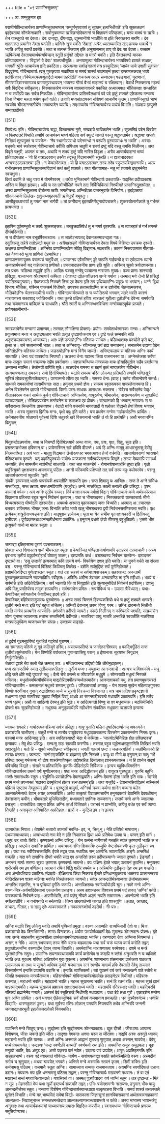 +++
title = "०९ प्राणाग्निसूक्तम्"

+++
डा. शम्भुकुमार झा 

पद्मश्रीगोविन्दाचार्यस्य प्राणाग्निसूक्तभाष्यम् ‘सम्पूर्णमृषवाक्यं तु सूक्तम् 
इत्यभिधीयते’ इति सूक्तलक्षणं बृहद्देवतायां शौनकेनाकारि। सर्वानुक्रमण्यां 
ऋषिछन्दोदेवतानां च विज्ञापनं परिष्कृतम्। यस्य वाक्यं स ऋषिः। तेन 
यास्तूयते सा देवता। देवः दानाद्वा, दीपनाद्वा, द्युस्थानीयो भवतीति वा इति 
निरुक्तस्य सरणिः। देव शतदात्तल् प्रयत्नेन देवता पदमेति। पाणिनेः सूत्रं 
भवति ‘देवात्त्’ अत्रेदं ध्यातव्यमस्ति तल् प्रत्ययः भावार्थे न भवति अपितु 
स्वार्थे प्रवर्तते। तथा च तलन्तं स्त्रियाम् इति अनुशासनात् टाप् यो देवः सा 
देवता। यत्काम ऋषिर्यस्यां देवतायामार्थपत्यमिच्छन् स्तुतिं प्रयुंक्ते तद्दैवतः 
स मन्त्रो भवति। इति दैवतकाण्डे यास्कः प्रतिपादयामास। 
‘विद्वांसो  वै  देवाः’  शातपथीश्रुतिः।  अनयाश्रुत्या  गोविन्दाचार्यस्य 
भाष्यविषये  ज्ञायते  साक्षात्  भगवती  श्रुतिः  आचार्यस्य  हृदि  प्रकटिता। 
सरस्वत्याः  सर्वाङ्गतत्वं  तत्र  प्रस्फुटितम्  ‘जायेव  पत्ये  उशती  सुवासाः‘ 
विद्वद्वरेण्यः  गोविन्दाचार्यः  खलु  गुरुकृपया  सदाशिषा  च  समग्रं  शास्त्रं 
चावगाहनं कृत्वा हस्तामलकवत् भाष्ये प्रदर्शितवान्।‘बिभेत्यत्यल्पश्रुताद्वेदो 
मामयं  प्रहरेदिति’  वचनस्य  आदरं  सम्पादयन्  षडङ्गानां,  पुराणानां, 
मीमांसादिशास्त्राणाञ्च प्रमाणमुपस्थापयन् भाष्यस्य गौरवं वैभवं माहात्म्यं 
च  रक्षितवान्।  वेदार्थे  निरुक्तस्य  महत्त्वं  सर्वैः  विद्वद्भिः  स्वीकृतम्। 
निरुक्तकारेण मन्त्रस्य व्याख्यानावसरे क्कचित् अध्यात्मपक्षः भौतिकपक्षः 
सन्धारितः  न  च  सर्वोऽपि  पक्षः  सर्वत्र  निरूपितः।  गोविन्दाचार्यस्य 
प्रातिभवैलक्षण्यं पदे पदे द्रष्टुं शक्यते एकैकस्य मन्त्रस्य त्रिधा विभागः महता 
श्रमेण कृतो वर्तते। तत्रापि मध्वसंप्रदायस्य संपोषणं आचार्येण कृतम्। 
प्राणाग्निसूक्ते  भाष्यं  स्वयमेव  श्रीमदानन्दतीर्थेण  भगवत्पादेन  व्यरचि। 
तद्भाष्यमेव गोविन्दाचार्यस्य पाथेयं विभाति। संप्रदाय इत्युक्ते सम्यक्प्रदीयते 

[[51]]

शिष्येभ्यः  इति।  गोविन्दाचार्यस्य  श्रद्धा,  विश्वासश्च  गुरौ,  सम्प्रदाये 
चाविकलेन भवति। सूक्तमिदं पदेन विषयेण च क्लिष्टतरं विभाति तथापि 
आचार्यस्य भाष्यं पठित्वा सर्वं स्फुटं जायते परन्तु श्रद्धावतामेव। श्रद्धायाः 
अभावे निखिलं शून्यमुक्तं च यास्केन- ‘नैष स्थाणोरपराधो यदेनमन्धो न 
पश्यति पुरुषापराधः स भवति’। 
अस्याः पङ्क्तेः भावं स्फोरयन् गोविन्दाचार्यः ब्रवीति अपिधाय चक्षुषी न 
शक्यं द्रष्टुं यदि वस्तु तमसि निलीनम्। अथ विवृते चक्षुषी, अपगतं च तमः, 
अथापि न शक्यं द्रष्टुं यदि नास्ति दिदृक्षा। अत्रैव आचार्यपादानां भाष्यं 
प्रतिपादयन्नाह - ‘यो हि यत्राऽदरवान् तस्यैव तद्वस्तु विद्यमानमपि स्फुरति। 
न  ह्यत्रानादरवतः  अन्यत्राऽऽदरवतश्च’  इति।  न  केवलमेतावत्।  यो  हि 
यत्राऽऽदरवान् तस्य तदेव स्फुरत्यविद्यमानमपि। 
अस्य गभीरतमस्य प्राणाग्निसूूक्तस्यविज्ञानं कथं कर्तुं शक्यते। यथा 
गीतायामाह-
नतु मां शक्यसे द्रष्टुमनेनैव स्वचक्षुषा।  
दिव्यं ददामि ते चक्षुः पश्य मे योगमैश्वरम् ॥
तथैव भूमिकाभागे गोविन्दार्यः प्रकटयति- यद्यस्ति प्रदीपप्रकाशः अस्ति 
च विवृतं हृदयम्। अपि च स्त एवोन्मीलिते नयने तदा निर्विचिकित्सं 
निश्चीयते प्राणाग्निसूूक्तमेतत् ॥
अस्य  प्राणाग्निसूूक्तस्य  दीर्घतमा  ऋषिः  जगतीछन्दः  अग्निर्देवता 
प्रातरनुवाके विनियोगः। बृहद्देवतायां शौनकाचार्यः लिलेख- 
द्वावुचथ्यबृहस्पती ऋषिपुत्रौ बभूवतुः।  
आसीदुचथ्यभार्या तु ममता नाम भार्गवी ॥ 
तां कनीयान् बृहस्पतिर्मैथुनायोपचक्रमे। 
शुक्रस्योत्सर्गकाले तु गर्भस्तं प्रत्यभाषत ॥

[[52]]

इहास्मि पूर्वसम्भूतो न कार्यः शुक्रसङ्करः। 
तच्छुक्रप्रतिषेधं तु न ममर्ष बृहस्पतिः ॥
स व्याजहारं तं गर्भं तमस्ते दीर्घमस्त्विति।  
स च दीर्घतमा नाम बभूवर्षिरुचथ्यजः ॥
स जातोऽभ्यपतद् देवानकस्मादन्द्यता गतः।  
ददुर्देवास्तु तन्नेत्रे ततोऽन्द्यो बभूव सः।
अत्रैवप्रसङ्गे गोविन्दाचार्यस्य देवता विषये विशिष्टः उपक्रमः दृश्यते। 
कथमत्र प्राणाग्निर्देवता। अग्निरेव प्राणाग्निरूपेण जीवेषु विद्यमानः सञ्चरति। 
कारणं निरूपयामास गीतायां-
अहं वैश्वानरो भूत्वा प्राणिनां देहमाश्रितः।  
प्राणापानसमायुक्तः पचाम्यन्नं चतुर्विधम् ॥
प्राणाग्नय एवैतस्मिन् पुरे जाग्रति गार्हपत्यो ह वा एषोऽपानः व्यानो 
अन्वाहार्यपचनो यद् गार्हपत्यात् प्रणीयते। प्रणयनादाहवनीयः प्राणः इति 
श्रुतिः।
अस्मिन् सूक्ते त्रयोदशमन्त्राः। तत्र प्रथमः ‘बडित्था तद्वपुषे’ इति। 
आदितः पञ्चषु मन्त्रेषु पञ्चात्मा नारायणः मुख्यः। पञ्च प्राणाः शास्त्रादौ 
प्रसिद्धाः, पञ्चाग्नयः श्रौतव्यापारे कथिताः। देवशब्दः द्योतनशीलस्य अग्नेः 
पर्यायः। तस्मात् भर्गः तेजो हि प्रसिद्धं ज्योतिरूपमुत्पन्नम्। दैवतकाण्डे 
निरुक्ते तिस्र एव देवता इति तत्र पृथिव्यामग्निः प्रमुखः स भगवान्। अग्नेः 
द्विधा विभागः भौतिकः, यस्मिन् पाककर्म विधीयते, अपरश्च तत्वरूपोऽग्निः 
स  च  दर्शनीयः  चेतनात्मकश्च,  भौतिकोऽग्निः  चेतनस्याधीनो  भवति। 
गोविन्दाचार्यस्यमते  स  च  ज्योतिरूपो  भगवान्  जठरे  भवति  कारणं 
नारायणस्य सकाशाद् ज्योतिरजनि। यथा कुण्डे प्रक्षिप्तं हविषः सारतत्वं 
गृहीत्वा दूतोऽग्निः देवेभ्यः समर्पयति तथा यजमानस्य वाञ्छितं च साधयति। 
श्रौते स्मार्ते च अग्निमन्थनविधिना मन्त्रोच्चारपूर्वकं प्राप्यते। प्रयोगकालीनार्थ- 

[[53]]

स्मारकत्वेनैव मन्त्राणां प्रामाण्यम्। तस्मात् लौगाक्षिणा प्रोक्तम्- प्रयोग-
समवेतार्थस्मारकाः मन्त्राः। अग्निमन्थने प्रयुज्यमानः मन्त्रः न अदृष्टफलाय 
भवति प्रत्युत दृष्टप्रयोजनाय एव। दृष्टे फले सम्भवति सति अदृष्टफलकल्पनम् 
अन्याय्यम्।  अतः  यज्ञे  उत्पन्नोऽग्निः  मतिरूपः  साधितः।  बडित्थाशब्दः 
पदच्छेते कृते बट्, इत्था च। उभे सत्यनामनी भवतः। तथा च अग्निवायु-
रविभ्यस्तु  त्रयं  ब्रह्म  सनातनम्।  सनातनेन  ब्रह्मणा  वेदेन  जनितोऽग्निः 
मतिरूपः कथितः। जडरूपोऽग्निः मन्त्रं विनैव जायते। अभिष्टफलाय स 
मतिरुपः अग्निः कार्यं साधयति।
धेनाः पदं वाक्पर्यायः निघण्टौ। ऋतस्य धेनाः यज्ञस्य किंवा यजमानस्य 
वा। अग्नेस्तेजसा सर्वेषां वाचः सस्रुतः समानं गच्छन्त्यः सहैव प्रवर्तमानाः। 
यज्ञसन्बन्धिन्यः मन्त्ररूपाः वाचः होत्रादिमुखेन सहैव प्रवर्तमाना अनयन्त 
नयन्ति। तेजोमयी वागिति श्रुतेः। ऋतपदेन रामस्य च ग्रहणं कृतं भाष्यकारेण 
गोविन्देन। सत्यभाषणत्वात् रामस्य। रामो द्विर्नाभिभाषते। यद्यपि रामस्य 
चरितं लोकवत् प्रतिभाति तथापि भक्तिसूत्रे सूत्रितं लोकवत्तुलीलाकैवल्यम्। 
परमात्मनो लीला एव भवति। रामस्य धेनाः (वाक् ) त्वमेव सीतान्वेषणे 
समर्थः। साधको रामकार्याणां तत्समीपगतः सदा। हनुमान् प्रथमो ज्ञेयः। 
रामस्य  स्वृतरूपस्य  वाचस्तेनानयन्त  हि।  अनेन  विश्लेषणेन  ज्ञायते 
गोविन्दाचार्यः विष्णोः परमः साधकः आराधकः भक्तश्च। ‘वेदैश्च सर्वैरहमेव 
वेद्यः’  गीताकारस्य  वचनं  सार्थकं  कुर्वन्  गोविन्दाचार्यः  अग्निरूपेण, 
वायुरूपेण,  भीमाख्येन,  नारायणरूपेण  च  सूक्तमिदं  व्याख्यातवान्। 
भौतिकप्रपञ्चेन तत्सेवनेन च कालक्षय एव प्रोक्तः। सत्यात्मको हि भगवान् 
नारायणः स च सर्वैराराध्यः चिन्तनीयः प्राप्तव्यश्च। वेदादौ यानि वचनानि 
भागवतादौ ये श्लोकाः विद्यन्ते तेषां विषयः भगवान् भवति। 
अस्य सूक्तस्य द्वितीयः मन्त्रः, पृक्षो वपुः इति वर्तते। यत्र प्रथमेन मन्त्रेण 
गार्हपत्योऽग्निः प्रार्थितः। अनेनाहवनीयः श्रोतागारे पूर्वस्यां दिशि चतुरस्रे 
खरे विसयमानो भवति तं यो हि प्रार्थयति। असौ भगवानग्निः पितुमान् 

[[54]]

पितुशब्दोऽन्नपर्यायः, यथा च निघण्टौ द्वितीयेऽध्याये अन्धः वाजः, पयः, 
प्रयः, पृक्षः, पितुः, सुतः इति।
प्रशस्तान्नभोक्ता हविष्मान् वा। प्रायेणास्मिन् खरे हविषि दीयन्ते। अयं 
हि अग्निः मातृषु आधारभूतासु देवीषु नित्यमाश्रितः। अयं भावः - मातृषु 
विद्यमानः  तेजोरूपधरः  भगवत्याश्च  तेजो  वर्धयति।  आचार्यप्रवराणां 
व्याख्याने  वैशिष्ट्यमत्र  दृश्यते-  यत्  प्रकृतिपुरुषयोः  संयोगः  याजकानां 
सर्वैश्वर्यप्रदानाय विद्यते। तस्यां देव्यामपि सामर्थ्यं जनयति, तेन सामर्थ्येन 
सर्वाभीष्टं साधयति। यथा चाह माकण्डेये - रोगानशेषानपहंसि तुष्टा इति। 
पृक्षो वपुरित्युक्ते पृक्षशब्दश्च अन्ननामसु पठितः। अग्नौ यत्किमपि प्रक्षिप्यते 
तत् सर्वं तस्य वपुः कलेवरमेव। परन्तु आचार्यचरणानां व्युत्पत्तिः ‘पृची  
संपर्के’ इत्यस्मात् धातोः पापसंपर्कं क्षपयतीति नाशयति पृक्षः। 
सप्त शिवासु यः आश्रितः। सप्त ते अग्ने समिधः सप्तजिह्वाः, सप्त ऋषयः 
सप्तधामप्रियाणि (यजुर्वेदः) 
अग्नेः सप्तजिह्वाः काली कराली इति प्रसिद्धाः। वृषभः कामानां वर्षकः। 
अयं अग्नेः तृतीयं रूपम्। निर्वचनशास्त्रस्य मर्मज्ञो विद्वान् गोविन्दाचार्यः 
मन्ये अर्थस्फोरणाय विज्ञानाय प्रतिभया बहुत्र नूतनं निर्वचनं कृतवान्। यथा 
च भीमशब्दस्य। निरुक्तकारो यास्काचार्यः भीमो बिभ्यत्यस्मात् भीष्मोऽपि 
एतस्मादेव। अयमर्थः अस्मात् बृहत्कायात् जनाः बिभ्यति। अस्मात् अाचारवतः 
बलवतः शक्तिमतः भीमात् जनाः बिभ्यति तत्रैव भाष्ये खलु भीमशब्दस्य द्वयी 
निर्वचनसरणिरुक्ता भवति। पृक्ष इत्येकम् शत्रुसेनाभयङ्करः इति।
मातृषुशय इत्येकम्। भृता मा येन सभीमः
पृतनाक्षयकारी च द्वितीयस्तु तृतीयकः। 
पूर्णप्रज्ञस्तथाऽऽनन्दतीर्थनामा प्रकर्तितः ॥
हनूमान् प्रथमो ज्ञेयो भीमस्तु बहुभुक्पितोः। 
भृतमो भीम इत्युक्तो वाचो मा मातरः स्मृताः ॥

[[55]]

ऋगाद्या इतिहासश्च पुराणं पञ्चरात्रकम्।  
प्रोक्ताः सप्त शिवास्तत्र शयो भीमस्ततः स्मृतः ॥
केषाञ्चित् पण्डिताचार्याणामपि उदाहरणं दत्तमाचार्यैः।
अस्य वृषभस्य तृतीयं वपुर्ज्ञानदोहार्थं योषासु जातम्। दशप्रमतिः कथं। 
दशशब्दस्य  निर्वचनं  यास्केन-  दशादस्ता  दृष्टार्था  वा।  ‘दसु  उपक्षये’ 
इत्यस्मात् कनि प्रत्यये वर्ण- विपर्ययेण दशन् इति भवति। या पुनर्न वर्धते 
सा संख्या दश। परन्तु गोविन्दाचार्य विशिष्टं किञ्चित् लिलेख -
दशेति सर्वमुद्दिष्टं सर्वं पूर्णमिहोच्यते।  
प्रज्ञामतिरुद्दिष्टा पूर्णप्रज्ञस्ततः स्मृतः। 
शतं दश सहस्रं च सर्वमक्षयवाचकम्॥
सहस्रशब्दः  अनन्तार्थे  पुरुषसूक्तव्याख्याने  सायणादिभिः  स्वीकृतः। 
अदितिः अदीना देवमाता अनवखण्डि ता इति महीधरः। भाष्ये च - सर्वमत्ति 
इति अदितेदितित्वम्। सर्वं भक्षयति किं वा निगृह्णाति इति श्रुत्यानुमोदितं 
निर्वचनं  प्रदर्शितम्।  दशसु  अपि  दिक्षु  प्रमतिर्यस्य  तादृशं  ज्ञापयन्ति। 
सर्वगतत्वेन प्रमितः। रूपत्रैविध्यं च - उपासा त्रैविध्यात्। यथा-
केषाञ्चित् सर्वगतत्वेन केषाञ्चिद् हृदये हरिः।  
केषाञ्चित् बहिरेवासादुपास्यः पुरुषोत्तमः ॥
अस्य समग्रं चिन्तनं हिरण्यकशिपोः वधे च द्रष्टुं शक्यते भागवते। 
तृतीये मन्त्रे मध्वः इति पदं बहुधा चर्चितम्। अग्निर्वै देवानाम् अवमः 
विष्णुः परमः। अग्निः दारुमध्ये निलीनो भवति मन्त्रेण प्रमथनेन आज्यादि- 
प्रक्षेपणेन प्रदीप्तो जायते। काण्ठे निलीनम् न कश्चिदपि पश्यति, सत्प्रयासेन 
शोणः पुनश्च ज्वालामयः ततश्च सप्तभिर्वर्णैः देदीप्यते। मातरिश्वा वायुः मातरि 
अन्तरिक्षे श्वयतीति मातरिश्वा मन्त्रपाठपूर्वकेण व्यजनधवनेन संपन्नः। उक्तञ्च 
सङ्ग्रहे-

[[56]]

तं दुर्दशं गूढमनुप्रविष्टं गुहाहितं गह्वरेष्ठं पुराणम्।  
आ समन्तात् पतित्वे तु गूढं कलियुगे हरिम्। 
असत्यमप्रतिष्ठं च जगदेतदनीश्वरम् ॥
वदद्भिर्गूहितं सन्तं तृतीयोऽसुर्मथायति। 
येन विष्णोर्हि वर्पाख्यान् गुणानज्ञासिषुः परान् ॥
ईशानासः सूरयश्च निगूढान् निर्गुणोक्तिभिः।  
त्रेतायां द्वापरे चैव कलौ चैते क्रमात् त्रयः ॥
मध्वित्यानन्द उद्दिष्टो वेति तीर्थमुदाहृतम्।  
मध्व आनन्दतीर्थः स्यात् तृतीयामारुतीतनुः ॥
तृतीयं मध्वः। मधुशब्दः आनन्दवाची। अन्यत्र च विश्वकोषे - 
मधु क्षौद्रे जले क्षीरे मद्ये पुष्परसे मधुः। 
दैत्ये चैत्रे वसन्ते च जीवाशोके मधुद्रुमे ॥
सोमस्यापि  मधुत्वं  निरुक्ते  भणितम्।  मधुसोमममित्यौपमिकम् 
माद्यतेरिदमपीतरन्मध्वेतस्मादेव। आनन्दवाचको मधु, तत्र प्रमाणमुपन्त्यस्तं 
गोविन्दाचार्येण - 
कमलानलं मधुलवे शमयन् दुरापैः।
पण्डिताचार्या अप्याहुः - येन शवसा सुखेन महितषड्गुणस्य विष्णोः 
वरणीयान् गुणान् रुद्रादीश्वरा अन्ये च सूरयो निरक्रन्त निरजानत। यत्र चायं 
प्रदिवः प्रकृष्टज्ञानो मध्वनामा भूत्वा मातरिश्वा गुहायां निहितं विष्णुं आधवे 
आ समन्तादीश्वरत्वे मथायति प्रकाशयति। इति तत्रैव भाष्ये धृतम्। असौ 
वा आदित्यो देवमधु इति श्रुतेः। 
य आदित्यगतो विष्णुः स एव मधुनामकः। 
मदधिर्मध्विति प्रोक्तो मदः सुखमिहोच्यते ॥ 
मधुशब्दः अनुकूलार्थेऽपि महीधरेण संकलितः मधुवाता ऋतायते इत्यस्य 

[[57]]

व्याख्यानावसरे। वायोरुत्पवनक्रिया सर्वत्र प्रसिद्धा। वायुः पुनाति मलिनं 
तुषादिपदार्थानाम् अपनयनेन प्रकाशयति चाभीष्टम्। 
चतुर्थे मन्त्रे च तस्यैव वायुदेवस्य मधुपदवाचकस्य विस्तरेण प्रकारान्तरेण 
निगमः कृतः। 
पञ्चमो मन्त्रः आदिन्मातृ इति। अत्र स्वरितस्याष्टौ भेदाः ये कथिताः - 
‘जात्योऽभिनिहितः क्षैप्रः प्रश्लिष्ठश्च’ इत्यादयः। तेषु क्षैप्रः प्रसिद्धः। छन्दःसु 
ऊहः खल्वपि करणीयः। तस्मात् बहुत्र व्यूहेनाक्षरपूरणमिति लिखितं भवति 
अक्षरपूर्तये। यतो हि - सूक्ते जगतीछन्दः स्वीकृतम्। जगती गततमं छन्दः। 
जलचरगतिर्वा।  जलोर्मिप्रकारो  हि  तस्याः  प्रस्तारः।  जल्गल्य-
मानोऽसृजदिति च ब्राह्मणम् इति निरुक्ते। वायुः वा भीमो वा हनुमान् वा 
मातुः गर्भे प्रविष्टः परन्तु गर्भजन्यः यो दोषः शास्त्रेणाविष्कृतः तद्दोषरहितः 
दिव्यत्वात् ज्ञानरूपत्वाच्च। न हि ज्ञानेन सदृशं पवित्रमिह विद्यते। संसारे च 
प्रतिवादिभिः  कुतर्कैः  पीडितोऽपि  निर्विकारः।  इत्यत्र  बहुविधविमर्शनेन 
गोविन्दाचार्यस्य प्रथमो वर्गः पूर्णोऽभगवत्। 
षष्ठः मन्त्रः आदिद्धोतारम् इति। वायुरत्र पुरुष्टुतः। पुरुभिः बहुभिः भक्तैः 
समाराधकैः स्तुतः। स्तुतिभिः प्रसन्नोऽग्निः देवानाह्वयति। अग्निः देवानां 
होता भवति इति भावः। ऋग्वेदे प्रथमे मन्त्रे उपन्यस्तं ‘यज्ञस्य देवमृत्विजं 
होतारं  रत्नधातमम्’इति।  तथा  यजुर्वेदे  -  देवानामसिवह्नितमं  सस्नितमं 
पप्रितमं जुष्टतमं देवहूतमम् इति च। पुरुष्टुतो वायुर्वा, अग्निर्वा क्रत्वा कर्मणा 
ज्ञानेन मज्मना बलेन आत्मबलेनेत्यर्थः देवान् अयत् अगच्छदिति। अत्रैव 
उत्कृष्टं  विज्ञातमाचार्येण  हनुमदवतारे  देवानिति  देवपक्षीयान्  देवांशजान् 
कपीन्। भीमावतारे युधिष्ठिरादीन्, मध्वावतारे ज्ञानिनः सज्जनान्।
सप्तमे मन्त्रे अग्नेः ज्वालायाः प्रसङ्गः। वातचोदितः वायुना प्रेरितः अग्निः 
ऊर्ध्वं वितिष्ठते। पराभवं न प्राप्नोति, अपितु वर्धत एव सर्वं व्याप्य तिष्ठति। 
अनाकृतः  अनिवारितः  अप्रतिहतः।  ह्वारो  न  -  कुटिल  इव।  न  इत्यत्र 

[[58]]

उपमार्थकः निपातः। तेषामेते चत्वारो उपमार्थे भवन्ति- इव, न, चित्,नु। 
नेति प्रतिषेधे भाषायाम्। उभयमन्वाध्यायम्। अन्वाध्यायो नाम वेदे न इति 
निपातस्य द्विधा अर्थः प्रतिषेधः उपमा च। पत्मन् इति मार्गः। धक्षुषः दह 
धातोः लिटि। कृष्णवर्त्मा अग्निः प्रसिद्धः। येन वर्त्मना मार्गेणासौ गच्छति 
सर्वत्र कृष्णवर्णो भवति स च प्रसिद्धः। 
अष्टमेन  दावाग्निः  प्रार्थितः।  अयं  भगवानग्निः  शिक्कभिः  रज्जुभिः 
वेष्टनोपकरणैः कृतः दृढीकृतः रथ इव। यथा रथः स्वीयैश्चक्रादिभिः ईयते 
तद्वत् यातः स्थापितः सन् अरुषेभिः ज्वालादिभिः अङ्गैः अन्तरिक्षं गच्छति। 
यदा वने दावाग्निः दीप्तो भवति सद्य एव अन्तरिक्षे तस्य प्रदीप्तस्याग्नेः ज्वाला 
दृश्यते।  ईङ्गतौ।  अनन्तरं  मार्गाः  सरण्यः  सूरयः  कृष्णासः  कृष्णवर्णाः 
जायन्ते। वयः पक्षिणः ईषते भयात् पलायनं कुवन्ति। 
मनुष्यस्य शरीरमपि रथ इव वर्णितम्। आत्मानं रथिनं विद्धि शरीरं 
रथमेव च। अस्थिभिः दृढीकृतः देहः रथ इव गच्छति।
अत्र अन्योऽभिप्राय प्रकटितः संप्रदाये- दीक्षितस्य किंवा निष्ठस्य ईश्वरे 
प्रणिधानयुक्तस्य  भक्तस्य  प्राप्तानन्दस्य  भीतिरहितस्य  शत्रवः  मलिनाः 
भवन्ति निस्तेजस्काः जायन्ते। सर्वत्र आनन्दतीर्थस्यान्वयाः तेजोमाहात्म्यम् 
अन्तरिक्षं  स्पृशन्ति,  न  च  पृथिव्यां  दुर्गतिः  क्कापि।  अन्तरिक्षशब्दः 
स्वर्गपर्यायोऽपि श्रुतः।
नवमे मन्त्रे अग्नि-वरुण-मित्र-अर्यमादिदेवतानां एकतन्त्रेण प्रसङ्गः। 
अस्य ब्रह्माण्डस्य विश्वस्य प्रथमं पदं तावत् ‘अग्निः’ वर्तते। यास्काचार्यः 
निर्वचने प्राह - अग्रणीर्भवति, अग्रं यज्ञेषु नीयते अङ्गं नयति सन्नममानः। 
अक्नोपनो भवति इति स्थौलाष्ठीविः। 
न क्नोपयति न स्नेहयति। त्रिभ्य आख्यातेभ्यो जायत इति शाकपूणिः। 
इतात्, अक्ताद्, दग्धात्, नीतात्। स खलु एतेः आकारमादत्ते। गकारमनक्तेर्वा 
दहतेर्वा। नीः परः। 

[[59]]

अग्निः  यद्यपि  त्रिषु  लोकेषु  भवति  तथापि  पृथिव्यां  प्रमुखः।  वरुणः 
अपाम्पतिः रात्र्यभिमानी देवो वा। मित्रः प्रकाशमयो देवः दिनाभिमानी। 
तमसः विनाशकः। 
अर्यमा उभयोर्मध्यवर्ती देवः सुदानवः शोभनदानः प्रोक्तः। इमे त्रयः 
अग्नेः साहचर्येण सुदानशीलाः प्रार्थकानामभीष्टफलप्रदाः भवन्ति। वरुणादयः 
देवाः अग्निना नियम्यन्ते। अरान् न नेमिः। अरान् रथचक्रम् तस्य नेमिः 
वलयः बाह्यवलयः यथा सर्वं चक्रं व्याप्य कार्यं करोति तद्वत् प्रयुक्तोऽयमग्निः 
वरुणादीन् देवान् व्याप्य तिष्ठति। अयमेवाग्निः नारायणाख्यः परमेश्वरः। 
दशमे च मन्त्रे युवतमोऽग्निः स्तुतः। प्राणाग्निः शयनावस्थायामपि कार्यं 
करोत्येव स कदापि न क्लेशं अनुभवति न च व्यथितो भवति अतः युवतमः 
यविष्ठः अतिशयेन युवा युवतमः। अयमग्निः शशमानाय शंसमानाय प्रार्थकाय 
पाठकाय उपासकाय वा तथा च सुन्वते अभिषवं कुर्वते यजमानाय रत्नं 
रमणीयं यागार्थं हविः देवतातिं देवेषु तायमानं विस्तार्यमाणं इन्वसि प्रापयसि 
ददासि च। इन्वतिः व्याप्तिकर्मा। त्वां युवतमं वयं कारे मन्त्रलक्षणे पाठे 
स्तोत्रे च धीमहि स्थापयामः मन्त्रचैतन्याय। 
महिरत्नविषये  गोविन्दाचार्यस्योल्लेखः  प्रसङ्गेऽत्र  विधीयते।  महिरत्नः 
कस्मात्। महाधनो भवति। महाज्ञानो भवति। महच्च सुखमस्य भवति। 
रत्नं हि रतनं रतिः। महच्च सुखं ज्ञानं वाऽस्माद्भवति। महच्च सुखरूपं 
ब्रह्मास्य साक्षत्समाराध्यं भवति। महतामपि रतिरस्माद् भवति। महद्भिरपि 
रतिरूपं ब्रह्मानेनैव गम्यते। अतस्तं देवं स्तुतिशब्दे निधीमहि स्थापयामः। 
यथा देवे तथा गुरौ। 
एकादशेन मन्त्रेण पुनः अग्निः प्रार्थितः। अयं भगवान् ऐहिकामुष्मिकं 
सर्वं सौख्यं यजमानाय प्रयच्छति। धनं पुत्रमैश्वर्यञ्च। धर्णसिं विद्यादि-
धारणकुशलं पुत्रम्। यथा सूर्यस्य रश्मिः लोकान् यमयति नियमयति तथैव 
अग्निरपि जन्मनी जननाद्याधारभूतौ इहलोकपरलोकौ नियमयति। 

[[60]]

उपान्तिमे मन्त्रे त्रिष्टुप् छन्दः। सुद्योत्मा इति सुद्योतमानः शोभनप्रकाशः। 
द्युत दीप्तौ। जीराऽश्वः अश्वस्य विशेषणम्, जीराः जवन्ते इति जीराः। तादृशाः 
वेगवन्तः अश्वाः यस्य स जीराश्वः। यद्यपि अश्वः अश्नुते ध्वानम् महाशनो 
भवति इति यास्कः। असौ अग्निः अस्माकं आह्वानं शृृणवत् श्रुणुयात् अथवा 
अस्मान् श्रावयेत्। देवेषु मध्ये प्रख्यापयेत्। चन्द्ररथः ‘चन्द्रः स्वर्णेऽपि कथ्यते’ 
स्वर्णमयो रथः इति। अयमग्निः अमूरः अमूढबलः। मूढः मनुष्यो भवति, देवः 
अमूढ एव। असौ यज्ञस्य पारं नयेत। यज्ञस्य पारं प्रापयेत्। 
अमूरः अप्रतिहतगतिः इति सङ्ग्रहभाष्ये। वस्यः पदं व्याख्यातं गोविन्दा-
चार्येण - सर्वाश्रयत्वाद्वा वसति सर्वमस्मिन्निति वस्यः। अस्मदीयं स्तोत्रं च 
श्रुणुयात्। अथवा श्रावयेत् भगवते। 
अन्तिमे मन्त्रे अस्माभिः स्तवनं कृतम्। शिमी शक्तिः इति कर्मनामसु 
पठितम्।  यजमानैः  स्तुतः  अग्निः।  सामाज्याय  सम्यक्  राजमानत्वाय। 
अयमग्निः स्वर्गादिफलं दधानः ददानः। मघवानः मघ इति धननामसु पठितम् 
तद्वान्। परन्तु गोविन्दाचार्यः मखवन्तो मधवानः। तं वा एतं मखवन्तं सन्तं 
मघवानित्याचक्षते। यशस्विनो वा। 
अस्मत् पुत्रपौत्रादयः वयं चाग्निं स्तुमः। तत्र दृष्टान्तः - मिहं न सूरः। 
मेहनशीलं मेघं यथा सूर्यो वृष्ट्यर्थं शब्दयति तद्वत्। 
एभिः  त्रयोदशमन्त्रैः  नारायणः,  हनुमान्  भीमः  वायुः  आनन्दतीर्थश्च 
स्तुतः। मन्त्राणां विशेषेण गोविन्दाचार्यस्यान्तःप्रज्ञा उत्कृष्टतरा विभाति। 
समग्रं शास्त्रं तत्तत्स्थले मूर्ततरं विभाति। मन्ये यत् भाष्यमिदं समेषां विद्यो-
पासकानां  जिज्ञासूनां  ज्ञानपिपासकानां  अर्थतत्वावगाहकानां  आत्मतत्व-
जिज्ञासूनाच्च समस्तभ्रमच्छेदाय आत्मकल्याणस्वरूपावाप्तये च वर्तते। अस्य 
भाष्यस्य भाषान्तरेषु अनुवादः तथा आचार्यकक्ष्यायां चाध्यापनाय प्रयासः 
विद्वद्भिः करणीयः। स्वनामधन्यः गोविन्दाचार्यः प्रणस्यः स्तुतियोग्यश्च।
*****